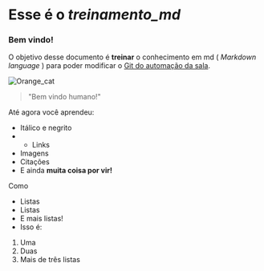# Esse é o _treinamento_md_
### Bem vindo!

O objetivo desse documento é **treinar** o conhecimento em md ( _Markdown language_ ) para poder modificar o [Git do automação da sala](https://github.com/PETEletricaUFBA/automacao-iot-nodemcu).

![Orange_cat](http://icons.iconarchive.com/icons/google/noto-emoji-animals-nature/256/22221-cat-icon.png) 
>"Bem vindo humano!"


Até agora você aprendeu:
* Itálico e negrito
* * Links
* Imagens
* Citações
* E ainda **muita coisa por vir!**

Como
* Listas
 * Listas
  * E mais listas!
  * Isso é:
   1. Uma
   2. Duas
   3. Mais de três listas
